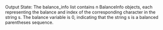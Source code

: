 Output State: The balance_info list contains n BalanceInfo objects, each representing the balance and index of the corresponding character in the string s. The balance variable is 0, indicating that the string s is a balanced parentheses sequence.